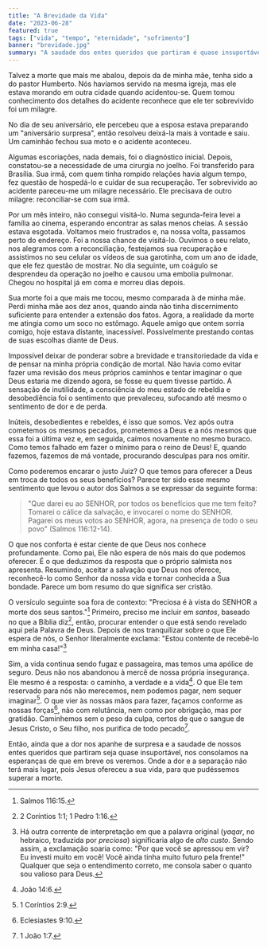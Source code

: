```yaml
---
title: "A Brevidade da Vida"
date: "2023-06-28"
featured: true
tags: ["vida", "tempo", "eternidade", "sofrimento"]
banner: "brevidade.jpg"
summary: "A saudade dos entes queridos que partiram é quase insuportável. Há esperança de nos reencontrarmos?"
---
```


Talvez a morte que mais me abalou, depois da de minha mãe, tenha sido a do pastor Humberto. Nós havíamos servido na mesma igreja, mas ele estava morando em outra cidade quando acidentou-se. Quem tomou conhecimento dos detalhes do acidente reconhece que ele ter sobrevivido foi um milagre.

No dia de seu aniversário, ele percebeu que a esposa estava preparando um "aniversário surpresa", então resolveu deixá-la mais à vontade e saiu. Um caminhão fechou sua moto e o acidente aconteceu. 

Algumas escoriações, nada demais, foi o diagnóstico inicial. Depois, constatou-se a necessidade de uma cirurgia no joelho. Foi transferido para Brasília. Sua irmã, com quem tinha rompido relações havia algum tempo, fez questão de hospedá-lo e cuidar de sua recuperação. Ter sobrevivido ao acidente pareceu-me um milagre necessário. Ele precisava de outro milagre: reconciliar-se com sua irmã. 

Por um mês inteiro, não consegui visitá-lo. Numa segunda-feira levei a família ao cinema, esperando encontrar as salas menos cheias. A sessão estava esgotada. Voltamos meio frustrados e, na nossa volta, passamos perto do endereço. Foi a nossa chance de visitá-lo. Ouvimos o seu relato, nos alegramos com a reconciliação, festejamos sua recuperação e assistimos no seu celular os vídeos de sua garotinha, com um ano de idade, que ele fez questão de mostrar. No dia seguinte, um coágulo se desprendeu da operação no joelho e causou uma embolia pulmonar. Chegou no hospital já em coma e morreu dias depois.

Sua morte foi a que mais me tocou, mesmo comparada à de minha mãe. Perdi minha mãe aos dez anos, quando ainda não tinha discernimento suficiente para entender a extensão dos fatos. Agora, a realidade da morte me atingia como um soco no estômago. Aquele amigo que ontem sorria comigo, hoje estava distante, inacessível. Possivelmente prestando contas de suas escolhas diante de Deus.

Impossível deixar de ponderar sobre a brevidade e transitoriedade da vida e de pensar na minha própria condição de mortal. Não havia como evitar fazer uma revisão dos meus próprios caminhos e tentar imaginar o que Deus estaria me dizendo agora, se fosse eu quem tivesse partido. A sensação de inutilidade, a consciência do meu estado de rebeldia e desobediência foi o sentimento que prevaleceu, sufocando até mesmo o sentimento de dor e de perda.

Inúteis, desobedientes e rebeldes, é isso que somos. Vez após outra cometemos os mesmos pecados, prometemos a Deus e a nós mesmos que essa foi a última vez  e, em seguida, caímos novamente no mesmo buraco. Como temos falhado em fazer o mínimo para o reino de Deus! E, quando fazemos, fazemos de má vontade, procurando desculpas para nos omitir. 

Como poderemos encarar o justo Juiz?  O que temos para oferecer a Deus em troca de todos os seus benefícios? Parece ter sido esse mesmo sentimento que levou o autor dos Salmos a se expressar da seguinte forma:

>"Que darei eu ao SENHOR, por todos os benefícios que me tem feito? Tomarei o cálice da salvação, e invocarei o nome do SENHOR. Pagarei os meus votos ao SENHOR, agora, na presença de todo o seu povo" (Salmos 116:12-14).

O que nos conforta é estar ciente de que Deus nos conhece profundamente. Como pai, Ele não espera de nós mais do que podemos oferecer. É o que deduzimos da resposta que o próprio salmista nos apresenta. Resumindo, aceitar a salvação que Deus nos oferece, reconhecê-lo como Senhor da nossa vida e tornar conhecida a Sua bondade. Parece um bom resumo do que significa ser cristão.

O versículo seguinte soa fora de contexto: "Preciosa é à vista do SENHOR a morte dos seus santos."[^1] Primeiro, preciso me incluir em _santos_, baseado no que a Bíblia diz[^2], então, procurar entender o que está sendo revelado aqui pela Palavra de Deus. Depois de nos tranquilizar sobre o que Ele espera de nós, o Senhor literalmente exclama: "Estou contente de recebê-lo em minha casa!"[^3] 

Sim, a vida continua sendo fugaz e passageira, mas temos uma apólice de seguro. Deus não nos abandonou à mercê de nossa própria insegurança. Ele mesmo é a resposta: o caminho, a verdade e a vida[^4]. O que Ele tem reservado para nós não merecemos, nem podemos pagar, nem sequer imaginar[^5]. O que vier às nossas mãos para fazer, façamos conforme as nossas forças[^6], não com relutância, nem como por obrigação, mas por gratidão. Caminhemos sem o peso da culpa, certos de que o sangue de Jesus Cristo, o Seu filho, nos purifica de todo pecado[^7]. 

Então, ainda que a dor nos apanhe de surpresa e a saudade de nossos entes queridos que partiram seja quase insuportável, nos consolamos na esperanças de que em breve os veremos. Onde a dor e a separação não terá mais lugar, pois Jesus ofereceu a sua vida, para que pudéssemos superar a morte. 

[^1]: Salmos 116:15.
[^2]: 2 Coríntios 1:1; 1 Pedro 1:16.
[^3]: Há outra corrente de interpretação em que a palavra original (_yaqar_, no hebraico, traduzida por _preciosa_) significaria algo de _alto custo_. Sendo assim, a exclamação soaria como: "Por que você se apressou em vir? Eu investi muito em você! Você ainda tinha muito futuro pela frente!" Qualquer que seja o entendimento correto, me consola saber o quanto sou valioso para Deus.
[^4]: João 14:6.
[^5]: 1 Coríntios 2:9.
[^6]: Eclesiastes 9:10.
[^7]: 1 João 1:7.